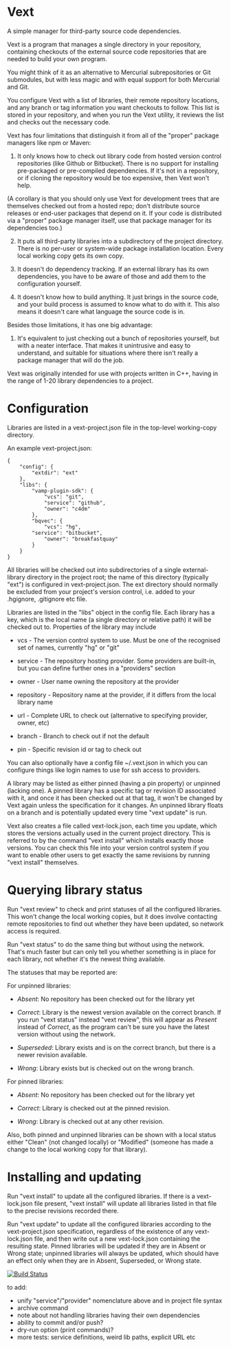 
Vext
====

A simple manager for third-party source code dependencies.

Vext is a program that manages a single directory in your repository,
containing checkouts of the external source code repositories that are
needed to build your own program.

You might think of it as an alternative to Mercurial subrepositories
or Git submodules, but with less magic and with equal support for both
Mercurial and Git.

You configure Vext with a list of libraries, their remote repository
locations, and any branch or tag information you want checkouts to
follow. This list is stored in your repository, and when you run the
Vext utility, it reviews the list and checks out the necessary code.

Vext has four limitations that distinguish it from all of the "proper"
package managers like npm or Maven:

 1. It only knows how to check out library code from hosted version
 control repositories (like Github or Bitbucket). There is no support
 for installing pre-packaged or pre-compiled dependencies. If it's not
 in a repository, or if cloning the repository would be too expensive,
 then Vext won't help.

 (A corollary is that you should only use Vext for development trees
 that are themselves checked out from a hosted repo; don't distribute
 source releases or end-user packages that depend on it. If your code
 is distributed via a "proper" package manager itself, use that
 package manager for its dependencies too.)

 2. It puts all third-party libraries into a subdirectory of the
 project directory. There is no per-user or system-wide package
 installation location. Every local working copy gets its own copy.

 3. It doesn't do dependency tracking. If an external library has its
 own dependencies, you have to be aware of those and add them to the
 configuration yourself.

 4. It doesn't know how to build anything. It just brings in the
 source code, and your build process is assumed to know what to do
 with it. This also means it doesn't care what language the source
 code is in.

Besides those limitations, it has one big advantage:

 1. It's equivalent to just checking out a bunch of repositories
 yourself, but with a neater interface. That makes it unintrusive and
 easy to understand, and suitable for situations where there isn't
 really a package manager that will do the job.

Vext was originally intended for use with projects written in C++,
having in the range of 1-20 library dependencies to a project.


Configuration
=============

Libraries are listed in a vext-project.json file in the top-level
working-copy directory.

An example vext-project.json:

```
{
    "config": {
        "extdir": "ext"
    },
    "libs": {
        "vamp-plugin-sdk": {
            "vcs": "git",
            "service": "github",
            "owner": "c4dm"
        },
        "bqvec": {
            "vcs": "hg",
	    "service": "bitbucket",
            "owner": "breakfastquay"
        }
    }
}
```

All libraries will be checked out into subdirectories of a single
external-library directory in the project root; the name of this
directory (typically "ext") is configured in vext-project.json. The
ext directory should normally be excluded from your project's version
control, i.e. added to your .hgignore, .gitignore etc file.

Libraries are listed in the "libs" object in the config file. Each
library has a key, which is the local name (a single directory or
relative path) it will be checked out to. Properties of the library
may include

 * vcs - The version control system to use. Must be one of the
   recognised set of names, currently "hg" or "git"

 * service - The repository hosting provider. Some providers are
   built-in, but you can define further ones in a "providers" section

 * owner - User name owning the repository at the provider

 * repository - Repository name at the provider, if it differs from
   the local library name

 * url - Complete URL to check out (alternative to specifying
   provider, owner, etc)

 * branch - Branch to check out if not the default

 * pin - Specific revision id or tag to check out
 
You can also optionally have a config file ~/.vext.json in which you
can configure things like login names to use for ssh access to
providers.

A library may be listed as either pinned (having a pin property) or
unpinned (lacking one). A pinned library has a specific tag or
revision ID associated with it, and once it has been checked out at
that tag, it won't be changed by Vext again unless the specification
for it changes. An unpinned library floats on a branch and is
potentially updated every time "vext update" is run.

Vext also creates a file called vext-lock.json, each time you update,
which stores the versions actually used in the current project
directory. This is referred to by the command "vext install" which
installs exactly those versions. You can check this file into your
version control system if you want to enable other users to get
exactly the same revisions by running "vext install" themselves.


Querying library status
=======================

Run "vext review" to check and print statuses of all the configured
libraries. This won't change the local working copies, but it does
involve contacting remote repositories to find out whether they have
been updated, so network access is required.

Run "vext status" to do the same thing but without using the
network. That's much faster but can only tell you whether something is
in place for each library, not whether it's the newest thing
available.

The statuses that may be reported are:

For unpinned libraries:

 * _Absent_: No repository has been checked out for the library yet

 * _Correct_: Library is the newest version available on the correct
   branch. If you run "vext status" instead "vext review", this will
   appear as _Present_ instead of _Correct_, as the program can't be
   sure you have the latest version without using the network.

 * _Superseded_: Library exists and is on the correct branch, but
   there is a newer revision available.

 * _Wrong_: Library exists but is checked out on the wrong branch.

For pinned libraries:

 * _Absent_: No repository has been checked out for the library yet

 * _Correct_: Library is checked out at the pinned revision.

 * _Wrong_: Library is checked out at any other revision.

Also, both pinned and unpinned libraries can be shown with a local
status either "Clean" (not changed locally) or "Modified" (someone has
made a change to the local working copy for that library).


Installing and updating
=======================

Run "vext install" to update all the configured libraries. If there is
a vext-lock.json file present, "vext install" will update all
libraries listed in that file to the precise revisions recorded there.

Run "vext update" to update all the configured libraries according to
the vext-project.json specification, regardless of the existence of
any vext-lock.json file, and then write out a new vext-lock.json
containing the resulting state. Pinned libraries will be updated if
they are in Absent or Wrong state; unpinned libraries will always be
updated, which should have an effect only when they are in Absent,
Superseded, or Wrong state.

[![Build Status](https://travis-ci.org/cannam/vext.svg?branch=master)](https://travis-ci.org/cannam/vext)


to add:

 + unify "service"/"provider" nomenclature above and in project file syntax
 + archive command
 + note about not handling libraries having their own dependencies
 + ability to commit and/or push?
 + dry-run option (print commands)?
 + more tests: service definitions, weird lib paths, explicit URL etc
